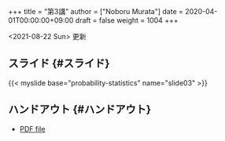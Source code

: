 +++
title = "第3講"
author = ["Noboru Murata"]
date = 2020-04-01T00:00:00+09:00
draft = false
weight = 1004
+++

<span class="timestamp-wrapper"><span class="timestamp">&lt;2021-08-22 Sun&gt; </span></span> 更新


## スライド {#スライド}

{{&lt; myslide base="probability-statistics" name="slide03" &gt;}}


## ハンドアウト {#ハンドアウト}

-   [PDF file](https://noboru-murata.github.io/probability-statistics/pdfs/slide03.pdf)